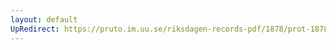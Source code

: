 ```yaml
---
layout: default
UpRedirect: https://pruto.im.uu.se/riksdagen-records-pdf/1878/prot-1878--ak--005/prot-1878--ak--005_010.pdf
---
```

